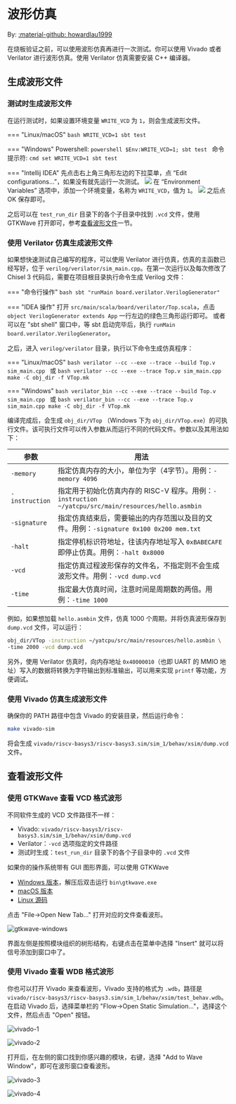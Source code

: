 # 波形仿真

By: [:material-github: howardlau1999](https://github.com/howardlau1999)

在烧板验证之前，可以使用波形仿真再进行一次测试。你可以使用 Vivado 或者 Verilator 进行波形仿真。使用 Verilator 仿真需要安装 C++ 编译器。

## 生成波形文件

### 测试时生成波形文件

在运行测试时，如果设置环境变量 `WRITE_VCD` 为 `1`，则会生成波形文件。

=== "Linux/macOS"
    ```bash
    WRITE_VCD=1 sbt test
    ```

=== "Windows"
    Powershell:
    ```powershell
    $Env:WRITE_VCD=1; sbt test
    ```
    命令提示符:
    ```cmd
    set WRITE_VCD=1
    sbt test
    ```

=== "Intellij IDEA"
    先点击右上角三角形左边的下拉菜单，点 “Edit configurations...”，如果没有就先运行一次测试。 
    ![](images/write-vcd-idea-1.png)
    在 “Environment Variables” 选项中，添加一个环境变量，名称为 `WRITE_VCD`，值为 `1`。
    ![](images/write-vcd-idea-2.png)
    之后点 OK 保存即可。

之后可以在 `test_run_dir` 目录下的各个子目录中找到 `.vcd` 文件，使用 GTKWave 打开即可，参考[查看波形文件](#查看波形文件)一节。

### 使用 Verilator 仿真生成波形文件

如果想快速测试自己编写的程序，可以使用 Verilator 进行仿真，仿真的主函数已经写好，位于 `verilog/verilator/sim_main.cpp`。在第一次运行以及每次修改了 Chisel 3 代码后，需要在项目根目录执行命令生成 Verilog 文件：

=== "命令行操作"
    ```bash
    sbt "runMain board.verilator.VerilogGenerator"
    ```

=== "IDEA 操作"
    打开 `src/main/scala/board/verilator/Top.scala`，点击 `object VerilogGenerator extends App` 一行左边的绿色三角形运行即可。
    或者可以在 "sbt shell" 窗口中，等 sbt 启动完毕后，执行 `runMain board.verilator.VerilogGenerator`。

之后，进入 `verilog/verilator` 目录，执行以下命令生成仿真程序：

=== "Linux/macOS"
    ```bash
    verilator --cc --exe --trace --build Top.v sim_main.cpp
    ```
    或
    ```bash
    verilator --cc --exe --trace Top.v sim_main.cpp
    make -C obj_dir -f VTop.mk
    ```

=== "Windows"
    ```bash
    verilator_bin --cc --exe --trace --build Top.v sim_main.cpp
    ```
    或
    ```bash
    verilator_bin --cc --exe --trace Top.v sim_main.cpp
    make -C obj_dir -f VTop.mk
    ```

编译完成后，会生成 `obj_dir/VTop` （Windows 下为 `obj_dir/VTop.exe`）的可执行文件。该可执行文件可以传入参数从而运行不同的代码文件。参数以及其用法如下：

|参数|用法|
|----|-----|
|`-memory`|指定仿真内存的大小，单位为字（4字节）。用例：`-memory 4096`|
|`-instruction`|指定用于初始化仿真内存的 RISC-V 程序。用例：`-instruction ~/yatcpu/src/main/resources/hello.asmbin`|
|`-signature`|指定仿真结束后，需要输出的内存范围以及目的文件。用例：`-signature 0x100 0x200 mem.txt`|
|`-halt`|指定停机标识符地址，往该内存地址写入 `0xBABECAFE` 即停止仿真。用例：`-halt 0x8000`|
|`-vcd`|指定仿真过程波形保存的文件名，不指定则不会生成波形文件。用例：`-vcd dump.vcd`|
|`-time`|指定最大仿真时间，注意时间是周期数的两倍。用例：`-time 1000`|

例如，如果想加载 `hello.asmbin` 文件，仿真 1000 个周期，并将仿真波形保存到 `dump.vcd` 文件，可以运行：

```bash
obj_dir/VTop -instruction ~/yatcpu/src/main/resources/hello.asmbin \
-time 2000 -vcd dump.vcd
```

另外，使用 Verilator 仿真时，向内存地址 `0x40000010`（也即 UART 的 MMIO 地址）写入的数据将转换为字符输出到标准输出，可以用来实现 `printf` 等功能，方便调试。 

### 使用 Vivado 仿真生成波形文件

确保你的 PATH 路径中包含 Vivado 的安装目录，然后运行命令：

```bash
make vivado-sim
```

将会生成 `vivado/riscv-basys3/riscv-basys3.sim/sim_1/behav/xsim/dump.vcd` 文件。

## 查看波形文件
### 使用 GTKWave 查看 VCD 格式波形

不同软件生成的 VCD 文件路径不一样：

- Vivado: `vivado/riscv-basys3/riscv-basys3.sim/sim_1/behav/xsim/dump.vcd`
- Verilator：`-vcd` 选项指定的文件路径
- 测试时生成：`test_run_dir` 目录下的各个子目录中的 `.vcd` 文件

如果你的操作系统带有 GUI 图形界面，可以使用 GTKWave

- [Windows 版本](https://sourceforge.net/projects/gtkwave/files/gtkwave-3.3.100-bin-win64/)，解压后双击运行 `bin\gtkwave.exe`
- [macOS 版本](https://sourceforge.net/projects/gtkwave/files/gtkwave-3.3.107-osx-app/)
- [Linux 源码](https://sourceforge.net/projects/gtkwave/files/gtkwave-3.3.111/)

点击 "File->Open New Tab..." 打开对应的文件查看波形。

![gtkwave-windows](images/gtkwave.png)

界面左侧是按照模块组织的树形结构，右键点击在菜单中选择 "Insert" 就可以将信号添加到窗口中了。

### 使用 Vivado 查看 WDB 格式波形

你也可以打开 Vivado 来查看波形，Vivado 支持的格式为 `.wdb`，路径是 `vivado/riscv-basys3/riscv-basys3.sim/sim_1/behav/xsim/test_behav.wdb`。在启动 Vivado 后，选择菜单栏的 "Flow->Open Static Simulation..."，选择这个文件，然后点击 "Open" 按钮。

![vivado-1](images/vivado-1.png)

![vivado-2](images/vivado-2.png)

打开后，在左侧的窗口找到你感兴趣的模块，右键，选择 "Add to Wave Window"，即可在波形窗口查看波形。

![vivado-3](images/vivado-3.png)

![vivado-4](images/vivado-4.png)
